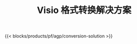 ﻿---
title: Visio 格式转换解决方案 
weight: 7730
url: /zh/conversion
limit: 
description: 用于转换 VSDX、VSX、VTX、VDX、VSSX、VSTX、VSDM、VSSM 和 VSTM 文件格式的 API 和免费应用程序
---
{{< blocks/products/pf/agp/conversion-solution >}} 